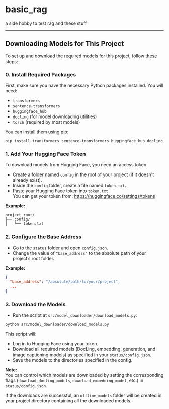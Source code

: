 # basic_rag

a side hobby to test rag and these stuff

---

## Downloading Models for This Project

To set up and download the required models for this project, follow these steps:

### 0. Install Required Packages

First, make sure you have the necessary Python packages installed. You will need:

- `transformers`
- `sentence-transformers`
- `huggingface_hub`
- `docling` (for model downloading utilities)
- `torch` (required by most models)

You can install them using pip:

```bash
pip install transformers sentence-transformers huggingface_hub docling torch
```

### 1. Add Your Hugging Face Token

To download models from Hugging Face, you need an access token.

- Create a folder named `config` in the root of your project (if it doesn't already exist).
- Inside the `config` folder, create a file named `token.txt`.
- Paste your Hugging Face token into `token.txt`.  
  You can get your token from: https://huggingface.co/settings/tokens

**Example:**
```
project_root/
├── config/
│   └── token.txt
```

### 2. Configure the Base Address

- Go to the `status` folder and open `config.json`.
- Change the value of `"base_address"` to the absolute path of your project’s root folder.

**Example:**
```json
{
  "base_address": "/absolute/path/to/your/project",
  ...
}
```

### 3. Download the Models

- Run the script at `src/model_downloader/download_models.py`:

```bash
python src/model_downloader/download_models.py
```

This script will:
- Log in to Hugging Face using your token.
- Download all required models (DocLing, embedding, generation, and image captioning models) as specified in your `status/config.json`.
- Save the models to the directories specified in the config.

**Note:**  
You can control which models are downloaded by setting the corresponding flags (`download_docling_models`, `download_embedding_model`, etc.) in `status/config.json`.

If the downloads are successful, an `offline_models` folder will be created in your project directory containing all the downloaded models.
